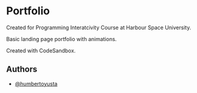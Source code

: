 # Portfolio

Created for Programming Interatcivity Course at Harbour Space University.

Basic landing page portfolio with animations.

Created with CodeSandbox.

## Authors

- [@humbertoyusta](https://www.github.com/humbertoyusta)
